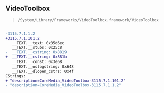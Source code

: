## VideoToolbox

> `/System/Library/Frameworks/VideoToolbox.framework/VideoToolbox`

```diff

-3115.7.1.1.2
+3115.7.1.101.2
   __TEXT.__text: 0x35d6ec
   __TEXT.__stubs: 0x25c8
-  __TEXT.__cstring: 0x8819
+  __TEXT.__cstring: 0x881b
   __TEXT.__const: 0x3e68
   __TEXT.__oslogstring: 0x648
   __TEXT.__dlopen_cstrs: 0x4f
CStrings:
+ "description=CoreMedia_VideoToolbox-3115.7.1.101.2"
- "description=CoreMedia_VideoToolbox-3115.7.1.1.2"

```
